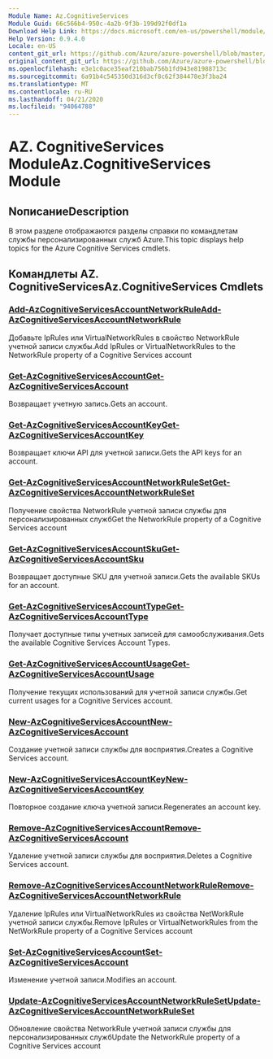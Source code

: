 ```yaml
---
Module Name: Az.CognitiveServices
Module Guid: 66c566b4-950c-4a2b-9f3b-199d92f0df1a
Download Help Link: https://docs.microsoft.com/en-us/powershell/module/az.cognitiveservices
Help Version: 0.9.4.0
Locale: en-US
content_git_url: https://github.com/Azure/azure-powershell/blob/master/src/CognitiveServices/CognitiveServices/help/Az.CognitiveServices.md
original_content_git_url: https://github.com/Azure/azure-powershell/blob/master/src/CognitiveServices/CognitiveServices/help/Az.CognitiveServices.md
ms.openlocfilehash: e3e1c0ace35eaf210bab756b1fd943e81988713c
ms.sourcegitcommit: 6a91b4c545350d316d3cf8c62f384478e3f3ba24
ms.translationtype: MT
ms.contentlocale: ru-RU
ms.lasthandoff: 04/21/2020
ms.locfileid: "94064788"
---
```

# <span data-ttu-id="a95d6-101">AZ. CognitiveServices Module</span><span class="sxs-lookup"><span data-stu-id="a95d6-101">Az.CognitiveServices Module</span></span>
## <span data-ttu-id="a95d6-102">Nописание</span><span class="sxs-lookup"><span data-stu-id="a95d6-102">Description</span></span>
<span data-ttu-id="a95d6-103">В этом разделе отображаются разделы справки по командлетам службы персонализированных служб Azure.</span><span class="sxs-lookup"><span data-stu-id="a95d6-103">This topic displays help topics for the Azure Cognitive Services cmdlets.</span></span>

## <span data-ttu-id="a95d6-104">Командлеты AZ. CognitiveServices</span><span class="sxs-lookup"><span data-stu-id="a95d6-104">Az.CognitiveServices Cmdlets</span></span>
### [<span data-ttu-id="a95d6-105">Add-AzCognitiveServicesAccountNetworkRule</span><span class="sxs-lookup"><span data-stu-id="a95d6-105">Add-AzCognitiveServicesAccountNetworkRule</span></span>](Add-AzCognitiveServicesAccountNetworkRule.md)
<span data-ttu-id="a95d6-106">Добавьте IpRules или VirtualNetworkRules в свойство NetworkRule учетной записи службы.</span><span class="sxs-lookup"><span data-stu-id="a95d6-106">Add IpRules or VirtualNetworkRules to the NetworkRule property of a Cognitive Services account</span></span>

### [<span data-ttu-id="a95d6-107">Get-AzCognitiveServicesAccount</span><span class="sxs-lookup"><span data-stu-id="a95d6-107">Get-AzCognitiveServicesAccount</span></span>](Get-AzCognitiveServicesAccount.md)
<span data-ttu-id="a95d6-108">Возвращает учетную запись.</span><span class="sxs-lookup"><span data-stu-id="a95d6-108">Gets an account.</span></span>

### [<span data-ttu-id="a95d6-109">Get-AzCognitiveServicesAccountKey</span><span class="sxs-lookup"><span data-stu-id="a95d6-109">Get-AzCognitiveServicesAccountKey</span></span>](Get-AzCognitiveServicesAccountKey.md)
<span data-ttu-id="a95d6-110">Возвращает ключи API для учетной записи.</span><span class="sxs-lookup"><span data-stu-id="a95d6-110">Gets the API keys for an account.</span></span>

### [<span data-ttu-id="a95d6-111">Get-AzCognitiveServicesAccountNetworkRuleSet</span><span class="sxs-lookup"><span data-stu-id="a95d6-111">Get-AzCognitiveServicesAccountNetworkRuleSet</span></span>](Get-AzCognitiveServicesAccountNetworkRuleSet.md)
<span data-ttu-id="a95d6-112">Получение свойства NetworkRule учетной записи службы для персонализированных служб</span><span class="sxs-lookup"><span data-stu-id="a95d6-112">Get the NetworkRule property of a Cognitive Services account</span></span>

### [<span data-ttu-id="a95d6-113">Get-AzCognitiveServicesAccountSku</span><span class="sxs-lookup"><span data-stu-id="a95d6-113">Get-AzCognitiveServicesAccountSku</span></span>](Get-AzCognitiveServicesAccountSku.md)
<span data-ttu-id="a95d6-114">Возвращает доступные SKU для учетной записи.</span><span class="sxs-lookup"><span data-stu-id="a95d6-114">Gets the available SKUs for an account.</span></span>

### [<span data-ttu-id="a95d6-115">Get-AzCognitiveServicesAccountType</span><span class="sxs-lookup"><span data-stu-id="a95d6-115">Get-AzCognitiveServicesAccountType</span></span>](Get-AzCognitiveServicesAccountType.md)
<span data-ttu-id="a95d6-116">Получает доступные типы учетных записей для самообслуживания.</span><span class="sxs-lookup"><span data-stu-id="a95d6-116">Gets the available Cognitive Services Account Types.</span></span>

### [<span data-ttu-id="a95d6-117">Get-AzCognitiveServicesAccountUsage</span><span class="sxs-lookup"><span data-stu-id="a95d6-117">Get-AzCognitiveServicesAccountUsage</span></span>](Get-AzCognitiveServicesAccountUsage.md)
<span data-ttu-id="a95d6-118">Получение текущих использований для учетной записи службы.</span><span class="sxs-lookup"><span data-stu-id="a95d6-118">Get current usages for a Cognitive Services account.</span></span>

### [<span data-ttu-id="a95d6-119">New-AzCognitiveServicesAccount</span><span class="sxs-lookup"><span data-stu-id="a95d6-119">New-AzCognitiveServicesAccount</span></span>](New-AzCognitiveServicesAccount.md)
<span data-ttu-id="a95d6-120">Создание учетной записи службы для восприятия.</span><span class="sxs-lookup"><span data-stu-id="a95d6-120">Creates a Cognitive Services account.</span></span>

### [<span data-ttu-id="a95d6-121">New-AzCognitiveServicesAccountKey</span><span class="sxs-lookup"><span data-stu-id="a95d6-121">New-AzCognitiveServicesAccountKey</span></span>](New-AzCognitiveServicesAccountKey.md)
<span data-ttu-id="a95d6-122">Повторное создание ключа учетной записи.</span><span class="sxs-lookup"><span data-stu-id="a95d6-122">Regenerates an account key.</span></span>

### [<span data-ttu-id="a95d6-123">Remove-AzCognitiveServicesAccount</span><span class="sxs-lookup"><span data-stu-id="a95d6-123">Remove-AzCognitiveServicesAccount</span></span>](Remove-AzCognitiveServicesAccount.md)
<span data-ttu-id="a95d6-124">Удаление учетной записи службы для восприятия.</span><span class="sxs-lookup"><span data-stu-id="a95d6-124">Deletes a Cognitive Services account.</span></span>

### [<span data-ttu-id="a95d6-125">Remove-AzCognitiveServicesAccountNetworkRule</span><span class="sxs-lookup"><span data-stu-id="a95d6-125">Remove-AzCognitiveServicesAccountNetworkRule</span></span>](Remove-AzCognitiveServicesAccountNetworkRule.md)
<span data-ttu-id="a95d6-126">Удаление IpRules или VirtualNetworkRules из свойства NetWorkRule учетной записи службы.</span><span class="sxs-lookup"><span data-stu-id="a95d6-126">Remove IpRules or VirtualNetworkRules from the NetWorkRule property of a Cognitive Services account</span></span>

### [<span data-ttu-id="a95d6-127">Set-AzCognitiveServicesAccount</span><span class="sxs-lookup"><span data-stu-id="a95d6-127">Set-AzCognitiveServicesAccount</span></span>](Set-AzCognitiveServicesAccount.md)
<span data-ttu-id="a95d6-128">Изменение учетной записи.</span><span class="sxs-lookup"><span data-stu-id="a95d6-128">Modifies an account.</span></span>

### [<span data-ttu-id="a95d6-129">Update-AzCognitiveServicesAccountNetworkRuleSet</span><span class="sxs-lookup"><span data-stu-id="a95d6-129">Update-AzCognitiveServicesAccountNetworkRuleSet</span></span>](Update-AzCognitiveServicesAccountNetworkRuleSet.md)
<span data-ttu-id="a95d6-130">Обновление свойства NetworkRule учетной записи службы для персонализированных служб</span><span class="sxs-lookup"><span data-stu-id="a95d6-130">Update the NetworkRule property of a Cognitive Services account</span></span>

